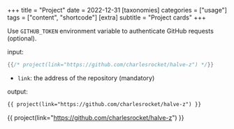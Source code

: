 +++
title = "Project"
date = 2022-12-31
[taxonomies]
categories = ["usage"]
tags = ["content", "shortcode"]
[extra]
subtitle = "Project cards"
+++

Use `GITHUB_TOKEN` environment variable to authenticate GitHub requests (optional).

input:

```rs
{{/* project(link="https://github.com/charlesrocket/halve-z") */}}
```

- `link`: the address of the repository (mandatory)

output:

```html
{{ project(link="https://github.com/charlesrocket/halve-z") }}
```

{{ project(link="https://github.com/charlesrocket/halve-z") }}
